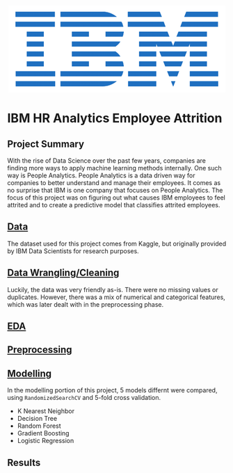 <p align="center">
  <img src="./readme_files/ibm_logo.png"  width="500" height="200">
</p>

# IBM HR Analytics Employee Attrition
## Project Summary
With the rise of Data Science over the past few years, companies are finding more ways to apply machine learning methods internally. One such way is People Analytics. People Analytics is a data driven way for companies to better understand and manage their employees. It comes as no surprise that IBM is one company that focuses on People Analytics. The focus of this project was on figuring out what causes IBM employees to feel attrited and to create a predictive model that classifies attrited employees. 

## [Data](https://www.kaggle.com/pavansubhasht/ibm-hr-analytics-attrition-dataset)
The dataset used for this project comes from Kaggle, but originally provided by IBM Data Scientists for research purposes.

## [Data Wrangling/Cleaning](https://github.com/isabelanyc/Springboard/blob/main/IBM_Employee_Attrition/notebooks/data_wrangling.ipynb)
Luckily, the data was very friendly as-is. There were no missing values or duplicates. However, there was a mix of numerical and categorical features, which was later dealt with in the preprocessing phase. 

## [EDA](https://github.com/isabelanyc/Springboard/blob/main/IBM_Employee_Attrition/notebooks/eda.ipynb)

## [Preprocessing](https://github.com/isabelanyc/Springboard/blob/main/IBM_Employee_Attrition/notebooks/preprocessing.ipynb)

## [Modelling](https://github.com/isabelanyc/Springboard/blob/main/IBM_Employee_Attrition/notebooks/modelling.ipynb)
In the modelling portion of this project, 5 models differnt were compared, using `RandomizedSearchCV` and 5-fold cross validation.
* K Nearest Neighbor
* Decision Tree
* Random Forest
* Gradient Boosting
* Logistic Regression

## Results
